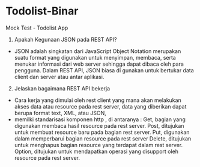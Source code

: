 # Todolist-Binar
Mock Test - Todolist App

1. Apakah Kegunaan JSON pada REST API?
- JSON adalah singkatan dari JavaScript Object Notation merupakan suatu format yang digunakan untuk menyimpan, membaca, serta menukar informasi dari web server sehingga dapat dibaca oleh para pengguna. Dalam REST API, JSON biasa di gunakan untuk bertukar data client dan server atau antar aplikasi.

2. Jelaskan bagaimana REST API bekerja
- Cara kerja yang dimulai oleh rest client yang mana akan melakukan akses data atau resource pada rest server, data yang diberikan dapat berupa format text, XML, atau JSON,
- memilki standarisasi komponen http , di antaranya : 
Get, bagian yang digunakan membaca hasil resource pada rest server. 
Post, ditujukan untuk membuat resource baru pada bagian rest server. 
Put, digunakan dalam memperbarui bagian resource pada rest server
Delete, ditujukan untuk menghapus bagian resource yang terdapat dalam rest server. 
Option, ditujukan untuk mendapatkan operasi yang disupport oleh resource pada rest server.
